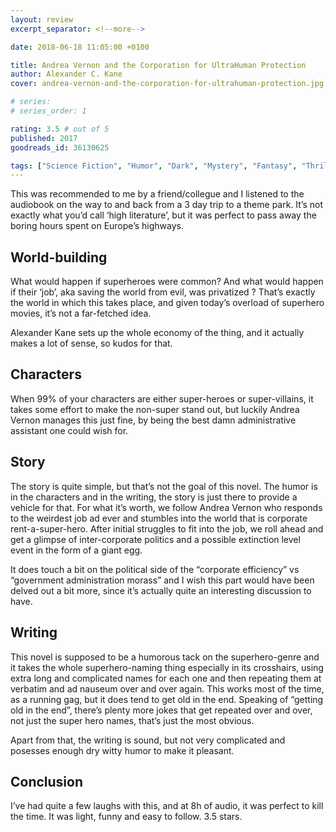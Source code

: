 ```yaml
---
layout: review
excerpt_separator: <!--more-->

date: 2018-06-18 11:05:00 +0100

title: Andrea Vernon and the Corporation for UltraHuman Protection
author: Alexander C. Kane
cover: andrea-vernon-and-the-corporation-for-ultrahuman-protection.jpg

# series: 
# series_order: 1

rating: 3.5 # out of 5
published: 2017
goodreads_id: 36130625

tags: ["Science Fiction", "Humor", "Dark", "Mystery", "Fantasy", "Thriller"]
---
```


This was recommended to me by a friend/collegue and I listened to the audiobook on the way to and back from a 3 day trip to a theme park. It’s not exactly what you’d call ‘high literature’, but it was perfect to pass away the boring hours spent on Europe’s highways.

<!--more-->

## World-building

What would happen if superheroes were common? And what would happen if their ‘job’, aka saving the world from evil, was privatized ? That’s exactly the world in which this takes place, and given today’s overload of superhero movies, it’s not a far-fetched idea.

Alexander Kane sets up the whole economy of the thing, and it actually makes a lot of sense, so kudos for that.

## Characters

When 99% of your characters are either super-heroes or super-villains, it takes some effort to make the non-super stand out, but luckily Andrea Vernon manages this just fine, by being the best damn administrative assistant one could wish for.

## Story

The story is quite simple, but that’s not the goal of this novel. The humor is in the characters and in the writing, the story is just there to provide a vehicle for that. For what it’s worth, we follow Andrea Vernon who responds to the weirdest job ad ever and stumbles into the world that is corporate rent-a-super-hero. After initial struggles to fit into the job, we roll ahead and get a glimpse of inter-corporate politics and a possible extinction level event in the form of a giant egg.

It does touch a bit on the political side of the “corporate efficiency” vs “government administration morass” and I wish this part would have been delved out a bit more, since it’s actually quite an interesting discussion to have.

## Writing

This novel is supposed to be a humorous tack on the superhero-genre and it takes the whole superhero-naming thing especially in its crosshairs, using extra long and complicated names for each one and then repeating them at verbatim and ad nauseum over and over again. This works most of the time, as a running gag, but it does tend to get old in the end. Speaking of “getting old in the end”, there’s plenty more jokes that get repeated over and over, not just the super hero names, that’s just the most obvious.

Apart from that, the writing is sound, but not very complicated and posesses enough dry witty humor to make it pleasant.

## Conclusion

I’ve had quite a few laughs with this, and at 8h of audio, it was perfect to kill the time. It was light, funny and easy to follow. 3.5 stars.
